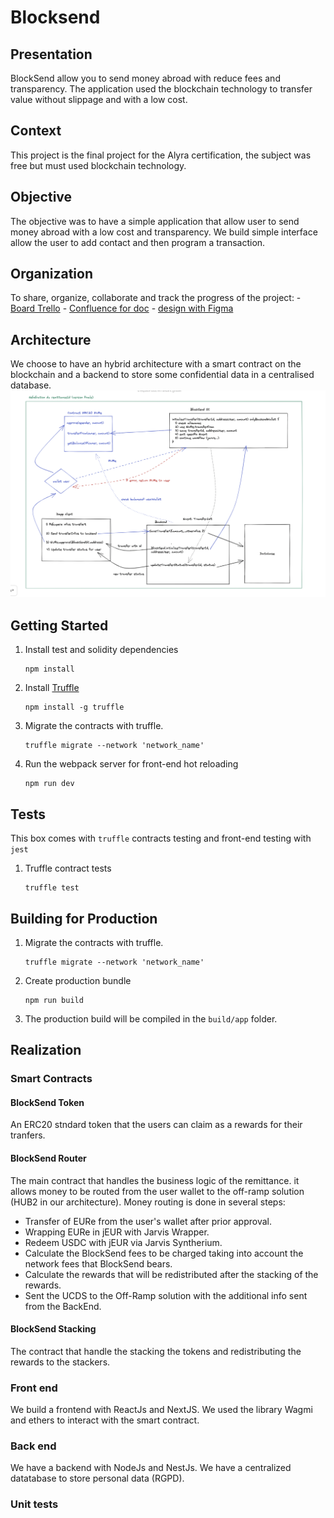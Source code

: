 # Blocksend

## Presentation

BlockSend allow you to send money abroad with reduce fees and transparency. The application used the blockchain technology to transfer value without slippage and with a low cost.

## Context

This project is the final project for the Alyra certification, the subject was free but must used blockchain technology.

## Objective

The objective was to have a simple application that allow user to send money abroad with a low cost and transparency. We build simple interface allow the user to add contact and then program a transaction.

## Organization

To share, organize, collaborate and track the progress of the project:
    - [Board Trello](https://trello.com/b/18tZQRRh/blocksend-suivi-dev)
    - [Confluence for doc](https://blocksend.atlassian.net/wiki/spaces/BLOCKSEND/pages/426049/Sommaire)
    - [design with Figma](https://www.figma.com/file/V8fQ5aJYz9IreIc5WkJLf7/ASHLEY_WK_061222?node-id=0%3A1)

## Architecture

We choose to have an hybrid architecture with a smart contract on the blockchain and a backend to store some confidential data in a centralised database.
![alt text](./docs/architeture.png)


## Getting Started

1. Install test and solidity dependencies
    ```
    npm install
    ```
1. Install [Truffle](http://truffleframework.com)
    ```
    npm install -g truffle
    ```
1. Migrate the contracts with truffle.
    ```
    truffle migrate --network 'network_name'
    ```
1. Run the webpack server for front-end hot reloading
    ```
    npm run dev
    ```

## Tests
This box comes with `truffle` contracts testing and front-end testing with `jest`
1. Truffle contract tests
    ```
    truffle test
    ```

## Building for Production
1. Migrate the contracts with truffle.
    ```
    truffle migrate --network 'network_name'
    ```
1. Create production bundle
    ```
    npm run build
    ```
1. The production build will be compiled in the `build/app` folder.
    

## Realization

### Smart Contracts

#### BlockSend Token

An ERC20 stndard token that the users can claim as a rewards for their tranfers.

#### BlockSend Router

The main contract that handles the business logic of the remittance.
it allows money to be routed from the user wallet to the off-ramp solution (HUB2 in our architecture).
Money routing is done in several steps:
- Transfer of EURe from the user's wallet after prior approval.
- Wrapping EURe in jEUR with Jarvis Wrapper.
- Redeem USDC with jEUR via Jarvis Syntherium.
- Calculate the BlockSend fees to be charged taking into account the network fees that BlockSend bears.
- Calculate the rewards that will be redistributed after the stacking of the rewards.
- Sent the UCDS to the Off-Ramp solution with the additional info sent from the BackEnd.

#### BlockSend Stacking

The contract that handle the stacking the tokens and redistributing the rewards to the stackers.

### Front end

We build a frontend with ReactJs and NextJS. We used the library Wagmi and ethers to interact with the smart contract.

### Back end

We have a backend with NodeJs and NestJs. We have a centralized datatabase to store personal data (RGPD).

### Unit tests

